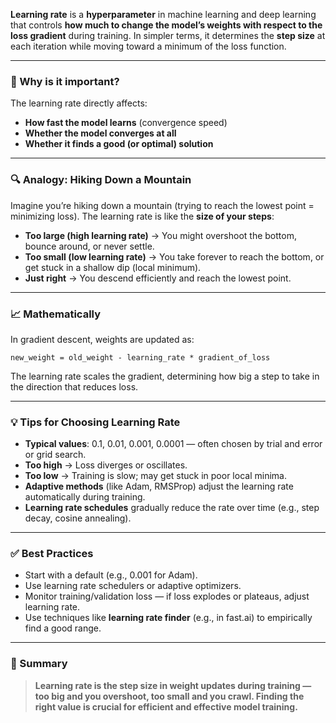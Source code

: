 **Learning rate** is a **hyperparameter** in machine learning and deep learning that controls **how much to change the model’s weights with respect to the loss gradient** during training. In simpler terms, it determines the **step size** at each iteration while moving toward a minimum of the loss function.

---

### 🎯 Why is it important?

The learning rate directly affects:

- **How fast the model learns** (convergence speed)
- **Whether the model converges at all**
- **Whether it finds a good (or optimal) solution**

---

### 🔍 Analogy: Hiking Down a Mountain

Imagine you’re hiking down a mountain (trying to reach the lowest point = minimizing loss). The learning rate is like the **size of your steps**:

- **Too large (high learning rate)** → You might overshoot the bottom, bounce around, or never settle.
- **Too small (low learning rate)** → You take forever to reach the bottom, or get stuck in a shallow dip (local minimum).
- **Just right** → You descend efficiently and reach the lowest point.

---

### 📈 Mathematically

In gradient descent, weights are updated as:

```
new_weight = old_weight - learning_rate * gradient_of_loss
```

The learning rate scales the gradient, determining how big a step to take in the direction that reduces loss.

---

### 💡 Tips for Choosing Learning Rate

- **Typical values**: 0.1, 0.01, 0.001, 0.0001 — often chosen by trial and error or grid search.
- **Too high** → Loss diverges or oscillates.
- **Too low** → Training is slow; may get stuck in poor local minima.
- **Adaptive methods** (like Adam, RMSProp) adjust the learning rate automatically during training.
- **Learning rate schedules** gradually reduce the rate over time (e.g., step decay, cosine annealing).

---

### ✅ Best Practices

- Start with a default (e.g., 0.001 for Adam).
- Use learning rate schedulers or adaptive optimizers.
- Monitor training/validation loss — if loss explodes or plateaus, adjust learning rate.
- Use techniques like **learning rate finder** (e.g., in fast.ai) to empirically find a good range.

---

### 🧠 Summary

> **Learning rate is the step size in weight updates during training — too big and you overshoot, too small and you crawl. Finding the right value is crucial for efficient and effective model training.**
